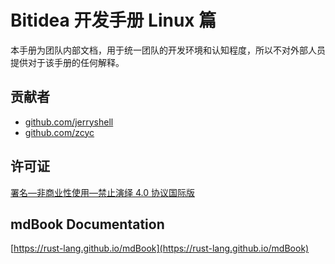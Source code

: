 # Bitidea 开发手册 Linux 篇

本手册为团队内部文档，用于统一团队的开发环境和认知程度，所以不对外部人员提供对于该手册的任何解释。

## 贡献者

- [github.com/jerryshell](https://github.com/jerryshell)
- [github.com/zcyc](https://github.com/zcyc)

## 许可证

[署名—非商业性使用—禁止演绎 4.0 协议国际版](https://creativecommons.org/licenses/by-nc-nd/4.0/)

## mdBook Documentation

[https://rust-lang.github.io/mdBook](https://rust-lang.github.io/mdBook)
